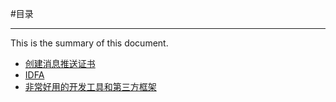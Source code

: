 #目录

***

This is the summary of this document.

* [创建消息推送证书](Content/创建消息推送证书.md)
* [IDFA](Content/IDFA.md)
* [非常好用的开发工具和第三方框架](Content/ThirdPart.md)
